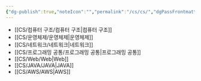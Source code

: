 ```yaml
---
{"dg-publish":true,"noteIcon":"","permalink":"/cs/cs/","dgPassFrontmatter":true,"created":"2024-10-15T01:30:52.251+09:00","updated":"2024-11-05T05:30:28.514+09:00"}
---
```


- [[CS/컴퓨터 구조/컴퓨터 구조\|컴퓨터 구조]]
- [[CS/운영체제/운영체제\|운영체제]]
- [[CS/네트워크/네트워크\|네트워크]]
-  [[CS/프로그래밍 공통/프로그래밍 공통\|프로그래밍 공통]]
- [[CS/Web/Web\|Web]]
- [[CS/JAVA/JAVA\|JAVA]]
- [[CS/AWS/AWS\|AWS]]



